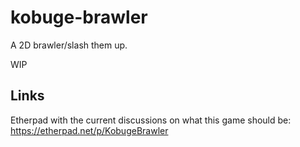 # kobuge-brawler

A 2D brawler/slash them up.

WIP


## Links
Etherpad with the current discussions on what this game should be:
https://etherpad.net/p/KobugeBrawler